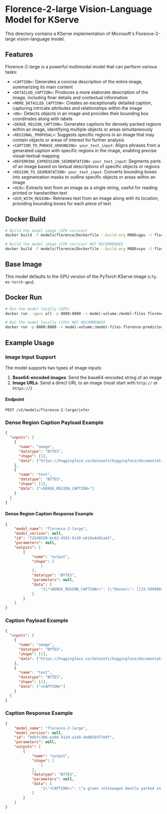 # Florence-2-large Vision-Language Model for KServe

This directory contains a KServe implementation of Microsoft's Florence-2-large vision-language model.

## Features

Florence-2-large is a powerful multimodal model that can perform various tasks:

- `<CAPTION>`: Generates a concise description of the entire image, summarizing its main content
- `<DETAILED_CAPTION>`: Produces a more elaborate description of the image, including finer details and contextual information
- `<MORE_DETAILED_CAPTION>`: Creates an exceptionally detailed caption, capturing intricate attributes and relationships within the image
- `<OD>`: Detects objects in an image and provides their bounding box coordinates along with labels
- `<DENSE_REGION_CAPTION>`: Generates captions for densely packed regions within an image, identifying multiple objects or areas simultaneously
- `<REGIONAL_PROPOSAL>`: Suggests specific regions in an image that may contain objects or areas of interest for further analysis
- `<CAPTION_TO_PHRASE_GROUNDING> your_text_input`: Aligns phrases from a generated caption with specific regions in the image, enabling precise visual-textual mapping
- `<REFERRING_EXPRESSION_SEGMENTATION> your_text_input`: Segments parts of an image based on textual descriptions of specific objects or regions
- `<REGION_TO_SEGMENTATION> your_text_input`: Converts bounding boxes into segmentation masks to outline specific objects or areas within an image
- `<OCR>`: Extracts text from an image as a single string, useful for reading printed or handwritten text
- `<OCR_WITH_REGION>`: Retrieves text from an image along with its location, providing bounding boxes for each piece of text


## Docker Build

```bash
# Build the model image (GPU version)
docker build -f models/florence/Dockerfile --build-arg MODE=gpu -t florence-predictor:gpu .

# Build the model image (CPU version) NOT RECOMMENDED
docker build -f models/florence/Dockerfile --build-arg MODE=cpu -t florence-predictor:cpu .
```

## Base Image

This model defaults to the GPU version of the PyTorch KServe image (`cfg-ms-torch-gpu`).

## Docker Run

```bash
# Run the model locally (GPU)
docker run --gpus all -p 8080:8080 -v model-volume:/model-files florence-predictor:gpu

# Run the model locally (CPU) NOT RECOMMENDED
docker run -p 8080:8080 -v model-volume:/model-files florence-predictor:cpu
```

## Example Usage

### Image Input Support

The model supports two types of image inputs:

1. **Base64-encoded images**: Send the base64-encoded string of an image
2. **Image URLs**: Send a direct URL to an image (must start with `http://` or `https://`)

#### Endpoint
```
POST /v2/models/florence-2-large/infer
```

### Dense Region Caption Payload Example
```json
{
  "inputs": [
    {
      "name": "image",
      "datatype": "BYTES",
      "shape": [1],
      "data": ["https://huggingface.co/datasets/huggingface/documentation-images/resolve/main/transformers/tasks/car.jpg?download=true"]
    },
    {
      "name": "text",
      "datatype": "BYTES",
      "shape": [1],
      "data": ["<DENSE_REGION_CAPTION>"]
    }
  ]
}
```

#### Dense Region Caption Response Example
```json
{
    "model_name": "florence-2-large",
    "model_version": null,
    "id": "715d8559-bc62-4555-9c20-e61da4dd1a43",
    "parameters": null,
    "outputs": [
        {
            "name": "output",
            "shape": [
                1
            ],
            "datatype": "BYTES",
            "parameters": null,
            "data": [
                "{\"<DENSE_REGION_CAPTION>\": {\"bboxes\": [[33.599998474121094, 160.55999755859375, 596.7999877929688, 371.7599792480469], [271.67999267578125, 242.1599884033203, 302.3999938964844, 246.95999145507812]], \"labels\": [\"turquoise Volkswagen Beetle\", \"door handle\"]}}"
            ]
        }
    ]
}
```

### Caption Payload Example
```json
{
  "inputs": [
    {
      "name": "image",
      "datatype": "BYTES",
      "shape": [1],
      "data": ["https://huggingface.co/datasets/huggingface/documentation-images/resolve/main/transformers/tasks/car.jpg?download=true"]
    },
    {
      "name": "text",
      "datatype": "BYTES",
      "shape": [1],
      "data": ["<CAPTION>"]
    }
  ]
}
```

### Caption Response Example
```json
{
    "model_name": "florence-2-large",
    "model_version": null,
    "id": "9d5fc306-e186-4129-a149-de0859377e9f",
    "parameters": null,
    "outputs": [
        {
            "name": "output",
            "shape": [
                1
            ],
            "datatype": "BYTES",
            "parameters": null,
            "data": [
                "{\"<CAPTION>\": \"a green volkswagen beetle parked in front of a yellow building\"}"
            ]
        }
    ]
}
```